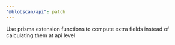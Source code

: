 ```yaml
---
"@blobscan/api": patch
---
```


Use prisma extension functions to compute extra fields instead of calculating them at api level
